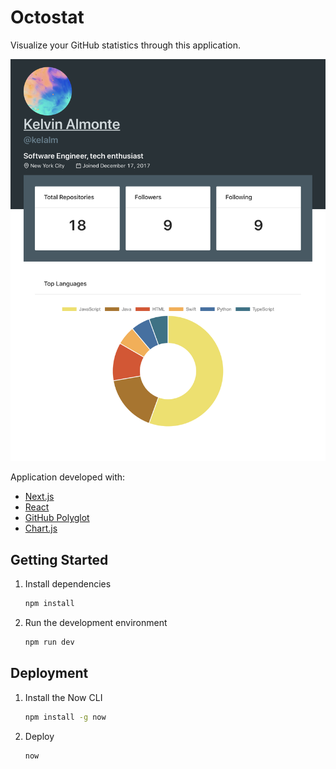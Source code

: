 # Octostat

Visualize your GitHub statistics through this application.

![](images/Octostat.jpg)

Application developed with:

- [Next.js](https://nextjs.org/)
- [React](https://reactjs.org/)
- [GitHub Polyglot](https://github.com/IonicaBizau/node-gh-polyglot)
- [Chart.js](https://www.chartjs.org/)

## Getting Started

1. Install dependencies

   ```bash
   npm install
   ```

2. Run the development environment

   ```bash
   npm run dev
   ```

## Deployment

1. Install the Now CLI

   ```bash
   npm install -g now
   ```

2. Deploy

   ```bash
   now
   ```
